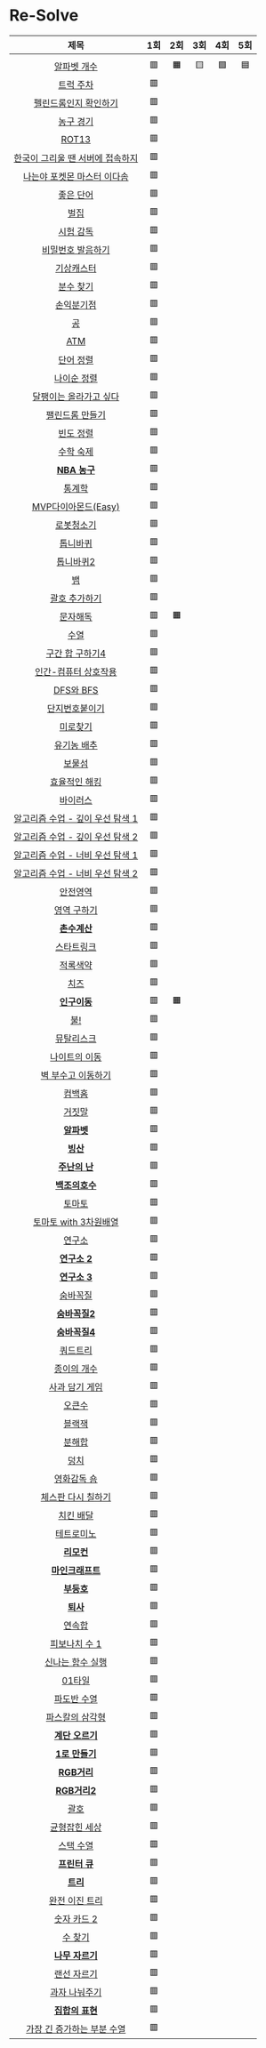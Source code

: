 # Re-Solve
| 제목 | 1회 | 2회 | 3회 | 4회 | 5회 |
| :-: | :-: | :-: | :-: | :-: | :-: |
| | | | | | |
| [알파벳 개수](https://www.acmicpc.net/problem/10808) | 🟥 | 🟧 | 🟨 | 🟩 | 🟦 |
| [트럭 주차](https://www.acmicpc.net/problem/2979) | 🟥 | | | | |
| [펠린드롬인지 확인하기](https://www.acmicpc.net/problem/10988)| 🟥 | | | | |
| [농구 경기](https://www.acmicpc.net/problem/1159) | 🟥 | | | | |
| [ROT13](https://www.acmicpc.net/problem/11655) | 🟥 | | | | |
| [한국이 그리울 땐 서버에 접속하지](https://www.acmicpc.net/problem/9996) | 🟥 | | | | |
| [나는야 포켓몬 마스터 이다솜](https://www.acmicpc.net/problem/1620) | 🟥 | | | | |
| [좋은 단어](https://www.acmicpc.net/problem/3986) | 🟥 | | | | |
| [벌집](https://www.acmicpc.net/problem/2292) | 🟥 | | | | |
| [시험 감독](https://www.acmicpc.net/problem/13458) | 🟥 | | | | |
| [비밀번호 발음하기](https://www.acmicpc.net/problem/4659) | 🟥 | | | | |
| [기상캐스터](https://www.acmicpc.net/problem/10709) | 🟥 | | | | |
| [분수 찾기](https://www.acmicpc.net/problem/1193) | 🟥 | | | | |
| [손익분기점](https://www.acmicpc.net/problem/1712) | 🟥 | | | | |
| [공](https://www.acmicpc.net/problem/1547) | 🟥 | | | | |
| [ATM](https://www.acmicpc.net/problem/11399) | 🟥 | | | | |
| [단어 정렬](https://www.acmicpc.net/problem/1181) | 🟥 | | | | |
| [나이순 정렬](https://www.acmicpc.net/problem/10814) | 🟥 | | | | |
| [달팽이는 올라가고 싶다](https://www.acmicpc.net/problem/2869) | 🟥 | | | | |
| [팰린드롬 만들기](https://www.acmicpc.net/problem/1213) | 🟥 | | | | |
| [빈도 정렬](https://www.acmicpc.net/problem/2910) | 🟥 | | | | |
| [수학 숙제](https://www.acmicpc.net/problem/2870) | 🟥 | | | | |
| [**NBA 농구**](https://www.acmicpc.net/problem/2852) | 🟥 | | | | |
| [통계학](https://www.acmicpc.net/problem/2108) | 🟥 | | | | |
| [MVP다이아몬드(Easy)](https://www.acmicpc.net/problem/20413) | 🟥 | | | | |
| [로봇청소기](https://www.acmicpc.net/problem/14503) | 🟥 | | | | |
| [톱니바퀴](https://www.acmicpc.net/problem/14891) | 🟥 | | | | |
| [톱니바퀴2](https://www.acmicpc.net/problem/15662) | 🟥 | | | | |
| [뱀](https://www.acmicpc.net/problem/3190) | 🟥 | | | | |
| [괄호 추가하기](https://www.acmicpc.net/problem/16637) | 🟥 | | | | |
| [문자해독](https://www.acmicpc.net/problem/1593) | 🟥 | 🟧 | | | |
| [수열](https://www.acmicpc.net/problem/2559) | 🟥 | | | | |
| [구간 합 구하기4](https://www.acmicpc.net/problem/11659) | 🟥 | | | | |
| [인간-컴퓨터 상호작용](https://www.acmicpc.net/problem/16139) | 🟥 | | | | |
| [DFS와 BFS](https://www.acmicpc.net/problem/1260) | 🟥 | | | | |
| [단지번호붙이기](https://www.acmicpc.net/problem/2667) | 🟥 | | | | |
| [미로찾기](https://www.acmicpc.net/problem/2178) | 🟥 | | | | |
| [유기농 배추](https://www.acmicpc.net/problem/1012) | 🟥 | | | | |
| [보물섬](https://www.acmicpc.net/problem/2589) | 🟥 | | | | |
| [효율적인 해킹](https://www.acmicpc.net/problem/1325) | 🟥 | | | | |
| [바이러스](https://www.acmicpc.net/problem/2606) | 🟥 | | | | |
| [알고리즘 수업 - 깊이 우선 탐색 1](https://www.acmicpc.net/problem/24479) | 🟥 | | | | |
| [알고리즘 수업 - 깊이 우선 탐색 2](https://www.acmicpc.net/problem/24480) | 🟥 | | | | |
| [알고리즘 수업 - 너비 우선 탐색 1](https://www.acmicpc.net/problem/24444) | 🟥 | | | | |
| [알고리즘 수업 - 너비 우선 탐색 2](https://www.acmicpc.net/problem/24445) | 🟥 | | | | |
| [안전영역](https://www.acmicpc.net/problem/2468) | 🟥 | | | | |
| [영역 구하기](https://www.acmicpc.net/problem/2583) | 🟥 | | | | |
| [**촌수계산**](https://www.acmicpc.net/problem/2644) | 🟥 | | | | |
| [스타트링크](https://www.acmicpc.net/problem/5014) | 🟥 | | | | |
| [적록색약](https://www.acmicpc.net/problem/10026) | 🟥 | | | | |
| [치즈](https://www.acmicpc.net/problem/2636) | 🟥 | | | | |
| [**인구이동**](https://www.acmicpc.net/problem/16234) | 🟥 | 🟧 | | | |
| [불!](https://www.acmicpc.net/problem/4179) | 🟥 | | | | |
| [뮤탈리스크](https://www.acmicpc.net/problem/12869) | 🟥 | | | | |
| [나이트의 이동](https://www.acmicpc.net/problem/7562) | 🟥 | | | | |
| [벽 부수고 이동하기](https://www.acmicpc.net/problem/2206) | 🟥 | | | | |
| [컴백홈](https://www.acmicpc.net/problem/1189) | 🟥 | | | | |
| [거짓말](https://www.acmicpc.net/problem/1043) | 🟥 | | | | |
| [**알파벳**](https://www.acmicpc.net/problem/1987) | 🟥 | | | | |
| [**빙산**](https://www.acmicpc.net/problem/2573) | 🟥 | | | | |
| [**주난의 난**](https://www.acmicpc.net/problem/14497) | 🟥 | | | | |
| [**백조의호수**](https://www.acmicpc.net/problem/3197) | 🟥 | | | | |
| [토마토](https://www.acmicpc.net/problem/7576) | 🟥 | | | | |
| [토마토 with 3차원배열](https://www.acmicpc.net/problem/7569) | 🟥 | | | | |
| [연구소](https://www.acmicpc.net/problem/14502) | 🟥 | | | | |
| [**연구소 2**](https://www.acmicpc.net/problem/17141) | 🟥 | | | | |
| [**연구소 3**](https://www.acmicpc.net/problem/17142) | 🟥 | | | | |
| [숨바꼭질](https://www.acmicpc.net/problem/1697) | 🟥 | | | | |
| [**숨바꼭질2**](https://www.acmicpc.net/problem/12851) | 🟥 | | | | |
| [**숨바꼭질4**](https://www.acmicpc.net/problem/13913) | 🟥 | | | | |
| [쿼드트리](https://www.acmicpc.net/problem/1992) | 🟥 | | | | |
| [종이의 개수](https://www.acmicpc.net/problem/1780) | 🟥 | | | | |
| [사과 담기 게임](https://www.acmicpc.net/problem/2828) | 🟥 | | | | |
| [오큰수](https://www.acmicpc.net/problem/17298) | 🟥 | | | | |
| [블랙잭](https://www.acmicpc.net/problem/2798) | 🟥 | | | | |
| [분해합](https://www.acmicpc.net/problem/2231) | 🟥 | | | | |
| [덩치](https://www.acmicpc.net/problem/7568) | 🟥 | | | | |
| [영화감독 숌](https://www.acmicpc.net/problem/1436) | 🟥 | | | | |
| [체스판 다시 칠하기](https://www.acmicpc.net/problem/1018) | 🟥 | | | | |
| [치킨 배달](https://www.acmicpc.net/problem/15686) | 🟥 | | | | |
| [테트로미노](https://www.acmicpc.net/problem/14500) | 🟥 | | | | |
| [**리모컨**](https://www.acmicpc.net/problem/1107) | 🟥 | | | | |
| [**마인크래프트**](https://www.acmicpc.net/problem/18111) | 🟥 | | | | |
| [**부등호**](https://www.acmicpc.net/problem/2529) | 🟥 | | | | |
| [**퇴사**](https://www.acmicpc.net/problem/14501) | 🟥 | | | | |
| [연속합](https://www.acmicpc.net/problem/1912) | 🟥 | | | | |
| [피보나치 수 1](https://www.acmicpc.net/problem/24416) | 🟥 | | | | |
| [신나는 함수 실행](https://www.acmicpc.net/problem/9184) | 🟥 | | | | |
| [01타일](https://www.acmicpc.net/problem/1904) | 🟥 | | | | |
| [파도반 수열](https://www.acmicpc.net/problem/9461) | 🟥| | | | |
| [파스칼의 삼각형](https://www.acmicpc.net/problem/16395) | 🟥 | | | | |
| [**계단 오르기**](https://www.acmicpc.net/problem/2579) | 🟥 | | | | |
| [**1로 만들기**](https://www.acmicpc.net/problem/1463) | 🟥 | | | | |
| [**RGB거리**](https://www.acmicpc.net/problem/1149) | 🟥 | | | | |
| [**RGB거리2**](https://www.acmicpc.net/problem/17404) | 🟥 | | | | |
| [괄호](https://www.acmicpc.net/problem/9012) | 🟥 | | | | |
| [균형잡힌 세상](https://www.acmicpc.net/problem/4949) | 🟥 | | | | |
| [스택 수열](https://www.acmicpc.net/problem/1874) | 🟥 | | | | |
| [**프린터 큐**](https://www.acmicpc.net/problem/1966) | 🟥 | | | | |
| [**트리**](https://www.acmicpc.net/problem/1068) | 🟥 | | | | |
| [완전 이진 트리](https://www.acmicpc.net/problem/9934) | 🟥 | | | | |
| [숫자 카드 2](https://www.acmicpc.net/problem/10816) | 🟥 | | | | |
| [수 찾기](https://www.acmicpc.net/problem/1920) | 🟥 | | | | |
| [**나무 자르기**](https://www.acmicpc.net/problem/2805) | 🟥 | | | | |
| [랜선 자르기](https://www.acmicpc.net/problem/1654) | 🟥 | | | | |
| [과자 나눠주기](https://www.acmicpc.net/problem/16401) | 🟥 | | | | |
| [**집합의 표현**](https://www.acmicpc.net/problem/1717) | 🟥 | | | | |
| [가장 긴 증가하는 부분 수열](https://www.acmicpc.net/problem/11053) | 🟥 | | | | |
